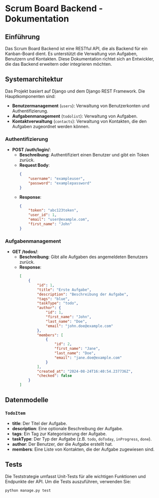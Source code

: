 # Scrum Board Backend - Dokumentation

## Einführung

Das Scrum Board Backend ist eine RESTful API, die als Backend für ein Kanban-Board dient. Es unterstützt die Verwaltung von Aufgaben, Benutzern und Kontakten. Diese Dokumentation richtet sich an Entwickler, die das Backend erweitern oder integrieren möchten.

## Systemarchitektur

Das Projekt basiert auf Django und dem Django REST Framework. Die Hauptkomponenten sind:

-   **Benutzermanagement** (`users`): Verwaltung von Benutzerkonten und Authentifizierung.
-   **Aufgabenmanagement** (`todolist`): Verwaltung von Aufgaben.
-   **Kontaktverwaltung** (`contacts`): Verwaltung von Kontakten, die den Aufgaben zugeordnet werden können.

### Authentifizierung

-   **POST /auth/login/**:
    -   **Beschreibung**: Authentifiziert einen Benutzer und gibt ein Token zurück.
    -   **Request Body**:
        ```json
        {
            "username": "exampleuser",
            "password": "examplepassword"
        }
        ```
    -   **Response**:
        ```json
        {
            "token": "abc123token",
            "user_id": 1,
            "email": "user@example.com",
            "first_name": "John"
        }
        ```

### Aufgabenmanagement

-   **GET /todos/**:
    -   **Beschreibung**: Gibt alle Aufgaben des angemeldeten Benutzers zurück.
    -   **Response**:
        ```json
        [
            {
                "id": 1,
                "title": "Erste Aufgabe",
                "description": "Beschreibung der Aufgabe",
                "tags": "blue",
                "taskType": "todo",
                "author": {
                    "id": 1,
                    "first_name": "John",
                    "last_name": "Doe",
                    "email": "john.doe@example.com"
                },
                "members": [
                    {
                        "id": 2,
                        "first_name": "Jane",
                        "last_name": "Doe",
                        "email": "jane.doe@example.com"
                    }
                ],
                "created_at": "2024-08-24T16:40:54.237736Z",
                "checked": false
            }
        ]
        ```

## Datenmodelle

### `TodoItem`

-   **title**: Der Titel der Aufgabe.
-   **description**: Eine optionale Beschreibung der Aufgabe.
-   **tags**: Ein Tag zur Kategorisierung der Aufgabe.
-   **taskType**: Der Typ der Aufgabe (z.B. `todo`, `doToday`, `inProgress`, `done`).
-   **author**: Der Benutzer, der die Aufgabe erstellt hat.
-   **members**: Eine Liste von Kontakten, die der Aufgabe zugewiesen sind.

## Tests

Die Teststrategie umfasst Unit-Tests für alle wichtigen Funktionen und Endpunkte der API. Um die Tests auszuführen, verwenden Sie:

```bash
python manage.py test
```

